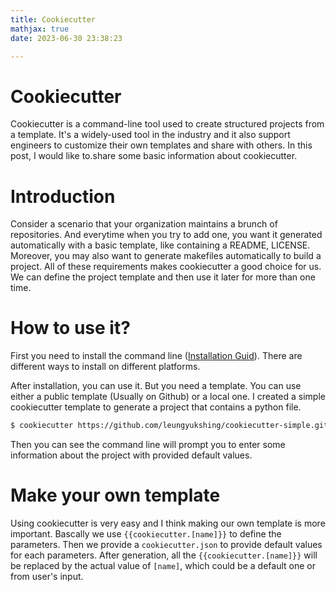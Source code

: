 ```yaml
---
title: Cookiecutter
mathjax: true
date: 2023-06-30 23:38:23

---
```


# Cookiecutter

Cookiecutter is a command-line tool used to create structured projects from a template. It's a widely-used tool in the industry and it also support engineers to customize their own templates and share with others. In this post, I would like to.share some basic information about cookiecutter.

<!-- more -->

# Introduction

Consider a scenario that your organization maintains a brunch of repositories. And everytime when you try to add one, you want it generated automatically with a basic template, like containing a README, LICENSE. Moreover, you may also want to generate makefiles automatically to build a project. All of these requirements makes cookiecutter a good choice for us. We can define the project template and then use it later for more than one time.

# How to use it?

First you need to install the command line ([Installation Guid](https://cookiecutter.readthedocs.io/en/1.7.2/installation.html)). There are different ways to install on different platforms.

After installation, you can use it. But you need a template. You can use either a public template (Usually on Github) or a local one. I created a simple cookiecutter template to generate a project that contains a python file.

```bash
$ cookiecutter https://github.com/leungyukshing/cookiecutter-simple.git
```

Then you can see the command line will prompt you to enter some information about the project with provided default values.

# Make your own template

Using cookiecutter is very easy and I think making our own template is more important. Bascally we use ``{{cookiecutter.[name]}}`` to define the parameters. Then we provide a `cookiecutter.json` to provide default values for each parameters. After generation, all the `{{cookiecutter.[name]}}` will be replaced by the actual value of `[name]`, which could be a default one or from user's input.